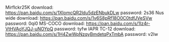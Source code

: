 Mirflckr25K
download: https://pan.baidu.com/s/1XlomcQR2ldu5dzENbukDLw
password: 2s36
Nus wide
download: https://pan.baidu.com/s/1v6S8pRf18O0C0tdfJVeSVw
password: 0qi0
MS-COCO
download: https://pan.baidu.com/s/1Iz4r-VtHVAoYJQJ-uNOYpQ
password: tyfw
IAPR TC-12
download: https://pan.baidu.com/s/1H4ZwWpNzqyBmdetqPxTmbA
password: v2lw
